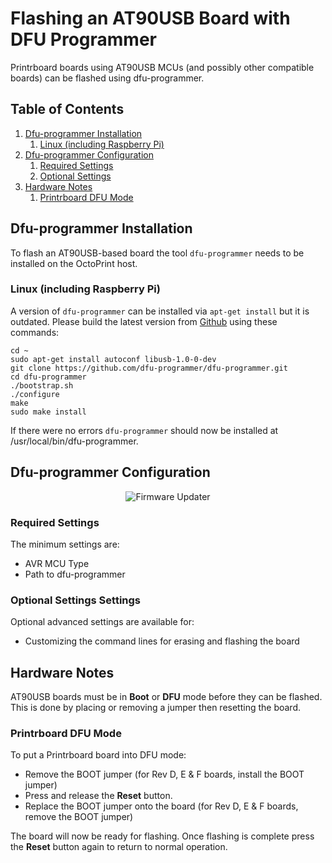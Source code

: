 # Flashing an AT90USB Board with DFU Programmer

Printrboard boards using AT90USB MCUs (and possibly other compatible boards) can be flashed using dfu-programmer.

## Table of Contents
1. [Dfu-programmer Installation](#dfu-programmer-installation)
   1. [Linux (including Raspberry Pi)](#linux-including-raspberry-pi)
1. [Dfu-programmer Configuration](#dfu-programmer-configuration)
   1. [Required Settings](#required-settings)
   1. [Optional Settings](#optional-settings)
1. [Hardware Notes](#hardware-notes)
   1. [Printrboard DFU Mode](#printrboard-dfu-mode)

## Dfu-programmer Installation
To flash an AT90USB-based board the tool `dfu-programmer` needs to be installed on the OctoPrint host. 

### Linux (including Raspberry Pi)
A version of `dfu-programmer` can be installed via `apt-get install` but it is outdated.  Please build the latest version from [Github](https://github.com/dfu-programmer/dfu-programmer) using these commands:

```
cd ~
sudo apt-get install autoconf libusb-1.0-0-dev
git clone https://github.com/dfu-programmer/dfu-programmer.git
cd dfu-programmer
./bootstrap.sh
./configure 
make
sudo make install
```
If there were no errors `dfu-programmer` should now be installed at /usr/local/bin/dfu-programmer.

## Dfu-programmer Configuration
<p align="center">
  <img alt="Firmware Updater" src="../extras/img/dfu-prog.png">
</p>

### Required Settings
The minimum settings are:
* AVR MCU Type
* Path to dfu-programmer

### Optional Settings Settings
Optional advanced settings are available for:
* Customizing the command lines for erasing and flashing the board

## Hardware Notes
AT90USB boards must be in **Boot** or **DFU** mode before they can be flashed.  This is done by placing or removing a jumper then resetting the board.

### Printrboard DFU Mode
To put a Printrboard board into DFU mode:
* Remove the BOOT jumper (for Rev D, E & F boards, install the BOOT jumper)
* Press and release the **Reset** button.
* Replace the BOOT jumper onto the board (for Rev D, E & F boards, remove the BOOT jumper)

The board will now be ready for flashing. Once flashing is complete press the **Reset** button again to return to normal operation.
